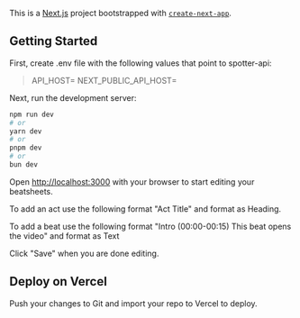 This is a [Next.js](https://nextjs.org/) project bootstrapped with [`create-next-app`](https://github.com/vercel/next.js/tree/canary/packages/create-next-app).

## Getting Started

First, create .env file with the following values that point to spotter-api:
> API_HOST=
> NEXT_PUBLIC_API_HOST=

Next, run the development server:

```bash
npm run dev
# or
yarn dev
# or
pnpm dev
# or
bun dev
```

Open [http://localhost:3000](http://localhost:3000) 
with your browser to start editing your beatsheets.

To add an act use the following format "Act Title" and format as Heading.

To add a beat use the following format "Intro (00:00-00:15) This beat opens the video" and format as Text

Click "Save" when you are done editing. 

## Deploy on Vercel

Push your changes to Git and import your repo to Vercel to deploy.